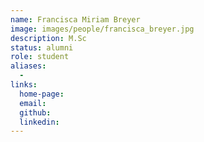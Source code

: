 ```yaml
---
name: Francisca Miriam Breyer
image: images/people/francisca_breyer.jpg
description: M.Sc
status: alumni
role: student
aliases:
  - 
links: 
  home-page: 
  email: 
  github: 
  linkedin: 
---
```

